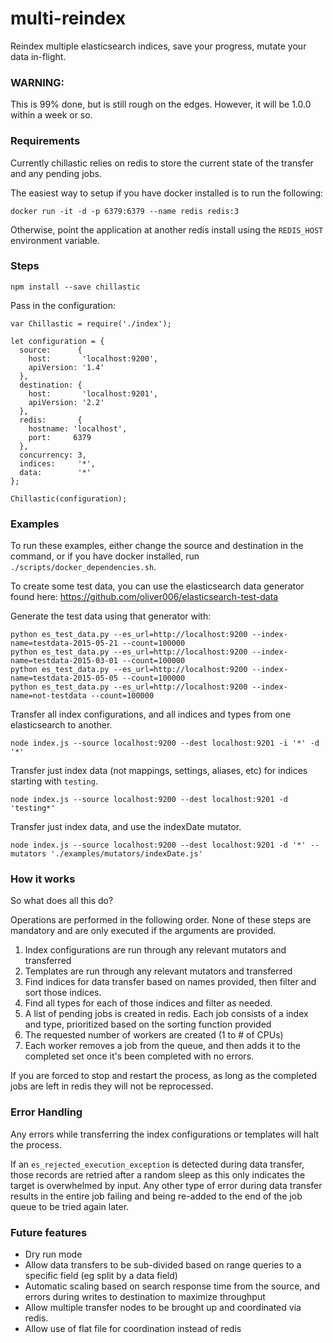 # multi-reindex
Reindex multiple elasticsearch indices, save your progress, mutate your data in-flight.

### WARNING:
This is 99% done, but is still rough on the edges. However, it will be 1.0.0 within a week or so.

### Requirements
Currently chillastic relies on redis to store the current state of the transfer and any pending jobs.

The easiest way to setup if you have docker installed is to run the following:
```
docker run -it -d -p 6379:6379 --name redis redis:3
```

Otherwise, point the application at another redis install using the `REDIS_HOST` environment variable.

### Steps
```
npm install --save chillastic
```

Pass in the configuration:
```
var Chillastic = require('./index');

let configuration = {
  source:      {
    host:       'localhost:9200',
    apiVersion: '1.4'
  },
  destination: {
    host:       'localhost:9201',
    apiVersion: '2.2'
  },
  redis:       {
    hostname: 'localhost',
    port:     6379
  },
  concurrency: 3,
  indices:     '*',
  data:        '*'
};

Chillastic(configuration);
```

### Examples

To run these examples, either change the source and destination in the command, or if you have docker installed, run `./scripts/docker_dependencies.sh`.

To create some test data, you can use the elasticsearch data generator found here: https://github.com/oliver006/elasticsearch-test-data

Generate the test data using that generator with:
```
python es_test_data.py --es_url=http://localhost:9200 --index-name=testdata-2015-05-21 --count=100000
python es_test_data.py --es_url=http://localhost:9200 --index-name=testdata-2015-03-01 --count=100000
python es_test_data.py --es_url=http://localhost:9200 --index-name=testdata-2015-05-05 --count=100000
python es_test_data.py --es_url=http://localhost:9200 --index-name=not-testdata --count=100000
```

Transfer all index configurations, and all indices and types from one elasticsearch to another.

```
node index.js --source localhost:9200 --dest localhost:9201 -i '*' -d '*'
```

Transfer just index data (not mappings, settings, aliases, etc) for indices starting with `testing`.

```
node index.js --source localhost:9200 --dest localhost:9201 -d 'testing*'
```

Transfer just index data, and use the indexDate mutator.

```
node index.js --source localhost:9200 --dest localhost:9201 -d '*' --mutators './examples/mutators/indexDate.js'
```

### How it works

So what does all this do?

Operations are performed in the following order. None of these steps are mandatory and are only executed if the arguments are provided.

1. Index configurations are run through any relevant mutators and transferred
1. Templates are run through any relevant mutators and transferred
1. Find indices for data transfer based on names provided, then filter and sort those indices.
1. Find all types for each of those indices and filter as needed.
1. A list of pending jobs is created in redis. Each job consists of a index and type, prioritized based on the sorting function provided
1. The requested number of workers are created (1 to # of CPUs)
1. Each worker removes a job from the queue, and then adds it to the completed set once it's been completed with no errors.

If you are forced to stop and restart the process, as long as the completed jobs are left in redis they will not be reprocessed.

### Error Handling
Any errors while transferring the index configurations or templates will halt the process.

If an `es_rejected_execution_exception` is detected during data transfer, those records are retried after a random sleep as this only indicates the target is overwhelmed by input. Any other type of error during data transfer results in the entire job failing and being re-added to the end of the job queue to be tried again later.

### Future features

- Dry run mode
- Allow data transfers to be sub-divided based on range queries to a specific field (eg split by a data field)
- Automatic scaling based on search response time from the source, and errors during writes to destination to maximize throughput
- Allow multiple transfer nodes to be brought up and coordinated via redis.
- Allow use of flat file for coordination instead of redis
